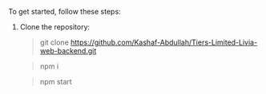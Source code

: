 To get started, follow these steps:

1. Clone the repository:

   >git clone https://github.com/Kashaf-Abdullah/Tiers-Limited-Livia-web-backend.git



   >npm i


   >npm start
   >
   
